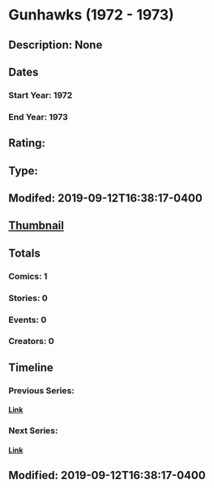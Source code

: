 # Gunhawks (1972 - 1973)
## Description: None
## Dates
### Start Year: 1972
### End Year: 1973
## Rating: 
## Type: 
## Modifed: 2019-09-12T16:38:17-0400
## [Thumbnail](http://i.annihil.us/u/prod/marvel/i/mg/7/03/5a8c931716181.jpg)
## Totals
### Comics: 1
### Stories: 0
### Events: 0
### Creators: 0
## Timeline
### Previous Series: 
#### [Link]()
### Next Series: 
#### [Link]()
## Modified: 2019-09-12T16:38:17-0400
